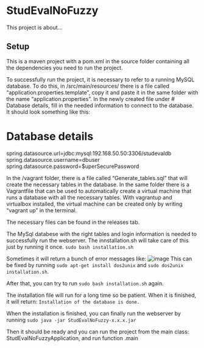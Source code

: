 # StudEvalNoFuzzy
This project is about...

## Setup

This is a maven project with a pom.xml in the source folder containing all the dependencies you need to run the project. 

To successfully run the project, it is necessary to refer to a running MySQL database. To do this, in /src/main/resources/ there is a file called “application.properties.template”, copy it and paste it in the same folder with the name “application.properties”. 
In the newly created file under # Database details, fill in the needed information to connect to the database. 
It should look something like this: 

# Database details
spring.datasource.url=jdbc:mysql:192.168.50.50:3306/studevaldb
spring.datasource.username=dbuser
spring.datasource.password=$uperSecurePassword

In the /vagrant folder, there is a file called “Generate_tables.sql” that will create the necessary tables in the database. 
In the same folder there is a Vagrantfile that can be used to automatically create a virtual machine that runs a database with all the necessary tables. With vagrantup and virtualbox installed, the virtual machine can be created only by writing “vagrant up” in the terminal.


The necessary files can be found in the releases tab. 

The MySql databese with the right tables and login information is needed to successfully run the webserver. The innstallation.sh will take care of this just by running it once. 
```sudo bash installation.sh```

Sometimes it will return a bunch of error messages like: 
![image](https://user-images.githubusercontent.com/7957939/57330070-5244c000-7115-11e9-82dc-84203fa432aa.png)
This can be fixed by running ``sudo apt-get install dos2unix`` and ``sudo dos2unix installation.sh``. 

After that, you can try to run ```sudo bash installation.sh``` again. 

The installation file will run for a long time so be patient. When it is finished, it will return: ```Installation of the database is done.```

When the installation is finished, you can finally run the webserver by running ```sudo java -jar StudEvalNoFuzzy-x.x.x.jar```

Then it should be ready and you can run the project from the main class:  StudEvalNoFuzzyApplication, and run function .main 

